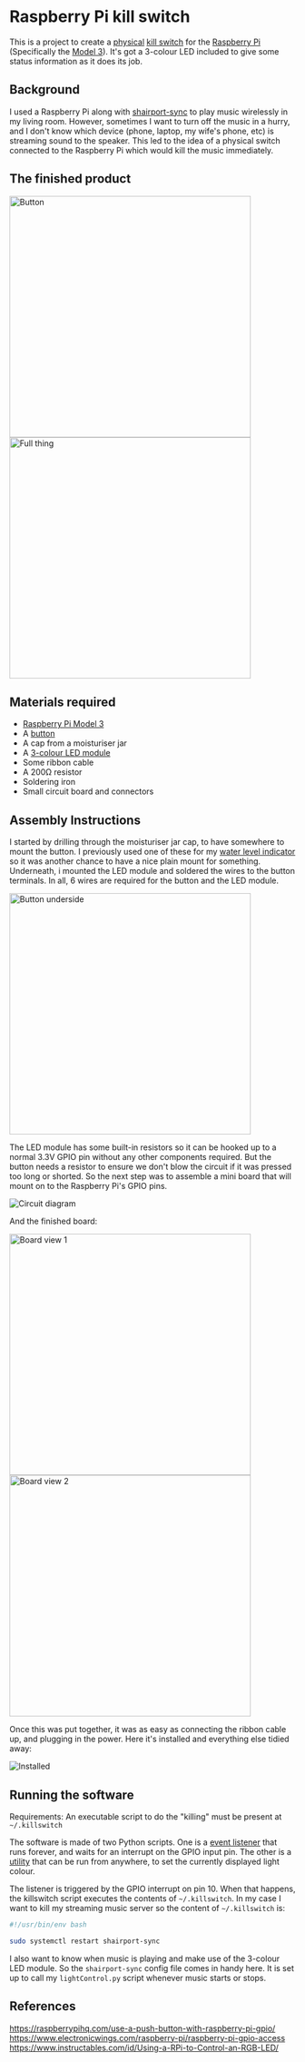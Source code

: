 # Raspberry Pi kill switch

This is a project to create a [physical](https://en.wikipedia.org/wiki/Scram) [kill switch](https://en.wikipedia.org/wiki/Kill_switch) for the [Raspberry Pi](https://www.raspberrypi.org/) (Specifically the [Model 3](https://www.raspberrypi.org/products/raspberry-pi-3-model-b/)). It's got a 3-colour LED included to give some status information as it does its job.

## Background

I used a Raspberry Pi along with [shairport-sync](https://github.com/mikebrady/shairport-sync) to play music wirelessly in my living room. However, sometimes I want to turn off the music in a hurry, and I don't know which device (phone, laptop, my wife's phone, etc) is streaming sound to the speaker. This led to the idea of a physical switch connected to the Raspberry Pi which would kill the music immediately.

## The finished product
<img src="images/IMG_2508.jpeg" width="425" title="Button"> <img src="images/IMG_2518.jpeg" width="425" title="Full thing">

## Materials required
* [Raspberry Pi Model 3](https://www.raspberrypi.org/products/raspberry-pi-3-model-b/)
* A [button](https://www.amazon.de/dp/B0814N7CH3/ref=sr_1_11?keywords=arduino+taster&qid=1585509555&sr=8-11)
* A cap from a moisturiser jar
* A [3-colour LED module](https://www.amazon.de/dp/B07V6YSGC9/ref=sr_1_3?keywords=arduino+rgb+led+modul&qid=1585509606&sr=8-3)
* Some ribbon cable
* A 200Ω resistor
* Soldering iron
* Small circuit board and connectors

## Assembly Instructions
I started by drilling through the moisturiser jar cap, to have somewhere to mount the button. I previously used one of these for my [water level indicator](https://github.com/skhg/water-filter-sensor) so it was another chance to have a nice plain mount for something. Underneath, i mounted the LED module and soldered the wires to the button terminals. In all, 6 wires are required for the button and the LED module.

<img src="images/IMG_2505.jpeg" width="425" title="Button underside">

The LED module has some built-in resistors so it can be hooked up to a normal 3.3V GPIO pin without any other components required. But the button needs a resistor to ensure we don't blow the circuit if it was pressed too long or shorted. So the next step was to assemble a mini board that will mount on to the Raspberry Pi's GPIO pins.

<img src="images/killswitch_bb.png" title="Circuit diagram">

And the finished board:

<img src="images/IMG_2511.jpeg" width="425" title="Board view 1"> <img src="images/IMG_2512.jpeg" width="425" title="Board view 2">

Once this was put together, it was as easy as connecting the ribbon cable up, and plugging in the power. Here it's installed and everything else tidied away:

<img src="images/IMG_2519.jpeg" title="Installed">

## Running the software
Requirements: An executable script to do the "killing" must be present at `~/.killswitch`

The software is made of two Python scripts. One is a [event listener](scripts/killswitch.py) that runs forever, and waits for an interrupt on the GPIO input pin. The other is a [utility](scripts/lightControl.py) that can be run from anywhere, to set the currently displayed light colour.

The listener is triggered by the GPIO interrupt on pin 10. When that happens, the killswitch script executes the contents of `~/.killswitch`. In my case I want to kill my streaming music server so the content of `~/.killswitch` is:

```sh
#!/usr/bin/env bash

sudo systemctl restart shairport-sync
```

I also want to know when music is playing and make use of the 3-colour LED module. So the `shairport-sync` config file comes in handy here. It is set up to call my `lightControl.py` script whenever music starts or stops.

## References
https://raspberrypihq.com/use-a-push-button-with-raspberry-pi-gpio/
https://www.electronicwings.com/raspberry-pi/raspberry-pi-gpio-access
https://www.instructables.com/id/Using-a-RPi-to-Control-an-RGB-LED/
